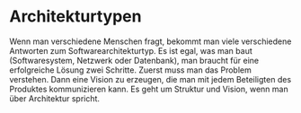 # Architekturtypen
Wenn man verschiedene Menschen fragt, bekommt man viele verschiedene Antworten zum Softwarearchitekturtyp.
Es ist egal, was man baut (Softwaresystem, Netzwerk oder Datenbank), man braucht für eine erfolgreiche Lösung zwei Schritte. Zuerst muss man das Problem verstehen. Dann eine Vision zu erzeugen, die man mit jedem Beteiligten des Produktes kommunizieren kann. Es geht um Struktur und Vision, wenn man über Architektur spricht.